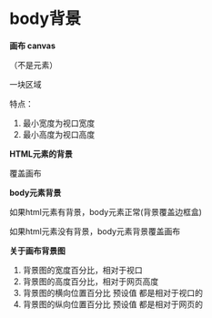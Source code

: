 # body背景

**画布 canvas**

（不是<canvas>元素）

一块区域

特点：

1. 最小宽度为视口宽度
2. 最小高度为视口高度

**HTML元素的背景**

覆盖画布


**body元素背景**

如果html元素有背景，body元素正常(背景覆盖边框盒)

如果html元素没有背景，body元素背景覆盖画布

**关于画布背景图**

1. 背景图的宽度百分比，相对于视口
2. 背景图的高度百分比，相对于网页高度
3. 背景图的横向位置百分比 预设值 都是相对于视口的
4. 背景图的纵向位置百分比 预设值 都是相对于网页的